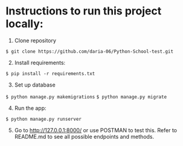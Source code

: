 # Instructions to run this project locally:

1. Clone repository

 `$ git clone https://github.com/daria-06/Python-School-test.git`

2. Install requirements:

`$ pip install -r requirements.txt`

3. Set up database

`$ python manage.py makemigrations`
`$ python manage.py migrate`

4. Run the app:

`$ python manage.py runserver`

5. Go to http://127.0.0.1:8000/ or use POSTMAN to test this. Refer to README.md to see all possible endpoints and methods.
